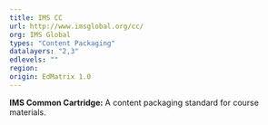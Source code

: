 ```yaml
---
title: IMS CC
url: http://www.imsglobal.org/cc/
org: IMS Global
types: "Content Packaging"
datalayers: "2,3"
edlevels: ""
region:
origin: EdMatrix 1.0
---
```

**IMS Common Cartridge:** A content packaging standard for course materials.
